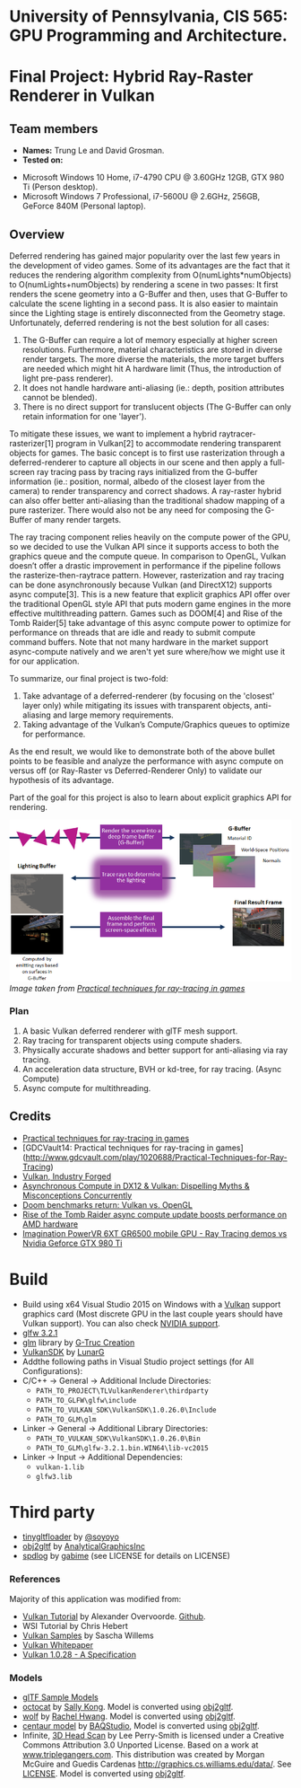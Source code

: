 # University of Pennsylvania, CIS 565: GPU Programming and Architecture.
Final Project: Hybrid Ray-Raster Renderer in Vulkan
===============

## Team members
- **Names:** Trung Le and David Grosman.
- **Tested on:** 
 * Microsoft Windows 10 Home, i7-4790 CPU @ 3.60GHz 12GB, GTX 980 Ti (Person desktop).
 * Microsoft Windows  7 Professional, i7-5600U @ 2.6GHz, 256GB, GeForce 840M (Personal laptop).

## Overview
Deferred rendering has gained major popularity over the last few years in the development of video games. Some of its advantages are the fact that it reduces the rendering algorithm complexity from O(numLights*numObjects) to O(numLights+numObjects) by rendering a
scene in two passes: It first renders the scene geometry into a G-Buffer and then, uses that G-Buffer to calculate the scene lighting in a second pass. It is also easier to maintain since the Lighting stage is entirely disconnected from the Geometry stage. Unfortunately, deferred rendering is not the best solution for all cases:
 1. The G-Buffer can require a lot of memory especially at higher screen resolutions. Furthermore, material characteristics are stored in diverse render targets. The more diverse the materials, the more target buffers are needed which might hit A hardware limit (Thus, the introduction of light pre-pass renderer).
 2. It does not handle hardware anti-aliasing (ie.: depth, position attributes cannot be blended).
 3. There is no direct support for translucent objects (The G-Buffer can only retain information for one 'layer').

To mitigate these issues, we want to implement a hybrid raytracer-rasterizer[1] program in Vulkan[2] to accommodate rendering transparent objects for games. The basic concept is to first use rasterization through a deferred-renderer to capture all objects in our scene and then apply a full-screen ray tracing pass by tracing rays initialized from the G-buffer information (ie.: position, normal, albedo of the closest layer from the camera) to render transparency and correct shadows. A ray-raster hybrid can also offer better anti-aliasing than the traditional shadow mapping of a pure rasterizer. There would also not be any need for composing the G-Buffer of many render targets.

The ray tracing component relies heavily on the compute power of the GPU, so we decided to use the Vulkan API since it supports access to both the graphics queue and the compute queue. In comparison to OpenGL, Vulkan doesn’t offer a drastic improvement in performance if the pipeline follows the rasterize-then-raytrace pattern. However, rasterization and ray tracing can be done asynchronously because Vulkan (and DirectX12) supports async compute[3]. This is a new feature that explicit graphics API offer over the traditional OpenGL style API that puts modern game engines in the more effective multithreading pattern. Games such as DOOM[4] and Rise of the Tomb Raider[5] take advantage of this async compute power to optimize for performance on threads that are idle and ready to submit compute command buffers. Note that not many hardware in the market support async-compute natively and we aren't yet sure where/how we might use it for our application.

To summarize, our final project is two-fold: 
 1. Take advantage of a deferred-renderer (by focusing on the 'closest' layer only) while mitigating its issues with transparent objects, anti-aliasing and large memory requirements.
 2. Taking advantage of the Vulkan’s Compute/Graphics queues to optimize for performance.

As the end result, we would like to demonstrate both of the above bullet points to be feasible and analyze the performance with async compute on versus off (or Ray-Raster vs Deferred-Renderer Only) to validate our hypothesis of its advantage.

Part of the goal for this project is also to learn about explicit graphics API for rendering.

![A](TLVulkanRenderer/images/DefRayTracing.png)
_Image taken from [Practical techniques for ray-tracing in games](http://www.gamasutra.com/blogs/AlexandruVoica/20140318/213148/Practical_techniques_for_ray_tracing_in_games.php)_
 
 
### Plan
 1. A basic Vulkan deferred renderer with glTF mesh support.
 2. Ray tracing for transparent objects using compute shaders.
 3. Physically accurate shadows and better support for anti-aliasing via ray tracing.
 4. An acceleration data structure, BVH or kd-tree, for ray tracing. (Async Compute)
 5. Async compute for multithreading.
 
## Credits
* [Practical techniques for ray-tracing in games](http://www.gamasutra.com/blogs/AlexandruVoica/20140318/213148/Practical_techniques_for_ray_tracing_in_games.php)
* [GDCVault14: Practical techniques for ray-tracing in games] (http://www.gdcvault.com/play/1020688/Practical-Techniques-for-Ray-Tracing)
* [Vulkan, Industry Forged](https://www.khronos.org/vulkan/)
* [Asynchronous Compute in DX12 & Vulkan: Dispelling Myths & Misconceptions Concurrently](https://youtu.be/XOGIDMJThto)
* [Doom benchmarks return: Vulkan vs. OpenGL](http://www.pcgamer.com/doom-benchmarks-return-vulkan-vs-opengl/2/)
* [Rise of the Tomb Raider async compute update boosts performance on AMD hardware](https://www.extremetech.com/gaming/231481-rise-of-the-tomb-raider-async-compute-update-improves-performance-on-amd-hardware-flat-on-maxwell)
* [Imagination PowerVR 6XT GR6500 mobile GPU - Ray Tracing demos vs Nvidia Geforce GTX 980 Ti](https://youtu.be/ND96G9UZxxA)

# Build

- Build using x64 Visual Studio 2015 on Windows with a [Vulkan](https://www.khronos.org/vulkan/) support graphics card (Most discrete GPU in the last couple years should have Vulkan support). You can also check [NVIDIA support](https://developer.nvidia.com/vulkan-driver).
- [glfw 3.2.1](http://www.glfw.org/)
- [glm](http://glm.g-truc.net/0.9.8/index.html) library by [G-Truc Creation](http://www.g-truc.net/)
- [VulkanSDK](https://lunarg.com/vulkan-sdk/) by [LunarG](https://vulkan.lunarg.com/)
- Addthe following paths in Visual Studio project settings (for All Configurations):
 - C/C++ -> General -> Additional Include Directories:
    - `PATH_TO_PROJECT\TLVulkanRenderer\thirdparty`
    - `PATH_TO_GLFW\glfw\include`
    - `PATH_TO_VULKAN_SDK\VulkanSDK\1.0.26.0\Include`
    - `PATH_TO_GLM\glm`
 - Linker -> General -> Additional Library Directories:
    - `PATH_TO_VULKAN_SDK\VulkanSDK\1.0.26.0\Bin`
    - `PATH_TO_GLM\glfw-3.2.1.bin.WIN64\lib-vc2015`
 - Linker -> Input -> Additional Dependencies:
    - `vulkan-1.lib`
    - `glfw3.lib`

# Third party

 - [tinygltfloader](https://github.com/syoyo/tinygltfloader) by [@soyoyo](https://github.com/syoyo)
 - [obj2gltf](https://github.com/AnalyticalGraphicsInc/OBJ2GLTF) by [AnalyticalGraphicsInc](https://github.com/AnalyticalGraphicsInc)
 - [spdlog](https://github.com/gabime/spdlog) by [gabime](https://github.com/gabime/) (see LICENSE for details on LICENSE)

### References

Majority of this application was modified from:

  - [Vulkan Tutorial](https://vulkan-tutorial.com/) by Alexander Overvoorde. [Github](https://github.com/Overv/VulkanTutorial). 
  - WSI Tutorial by Chris Hebert
  - [Vulkan Samples](https://github.com/SaschaWillems/Vulkan) by Sascha Willems
  - [Vulkan Whitepaper](https://www.kdab.com/wp-content/uploads/stories/KDAB-whitepaper-Vulkan-2016-01-v4.pdf)
  - [Vulkan 1.0.28 - A Specification](https://www.khronos.org/registry/vulkan/specs/1.0-wsi_extensions/pdf/vkspec.pdf)

 ### Models

* [glTF Sample Models](https://github.com/KhronosGroup/glTF/blob/master/sampleModels/README.md)
* [octocat]() by [Sally Kong](https://sketchfab.com/models/cad2ffa5d8a24423ab246ee0916a7f3e). Model is converted using [obj2gltf](https://github.com/AnalyticalGraphicsInc/OBJ2GLTF).
* [wolf]() by [Rachel Hwang](https://www.linkedin.com/in/rachel-hwang-84a3b989). Model is converted using [obj2gltf](https://github.com/AnalyticalGraphicsInc/OBJ2GLTF).
* [centaur model](http://tf3dm.com/3d-model/free-base-mesh-centaur--67384.html) by [BAQStudio](http://tf3dm.com/user/baqstudio), Model is converted using [obj2gltf](https://github.com/AnalyticalGraphicsInc/OBJ2GLTF).
* Infinite, [3D Head Scan]() by Lee Perry-Smith is licensed under a Creative Commons Attribution 3.0 Unported License. Based on a work at www.triplegangers.com. This distribution was created by Morgan McGuire and Guedis Cardenas http://graphics.cs.williams.edu/data/. See [LICENSE](/gltfs/head/Infinite-Scan_License.txt). Model is converted using [obj2gltf](https://github.com/AnalyticalGraphicsInc/OBJ2GLTF).

